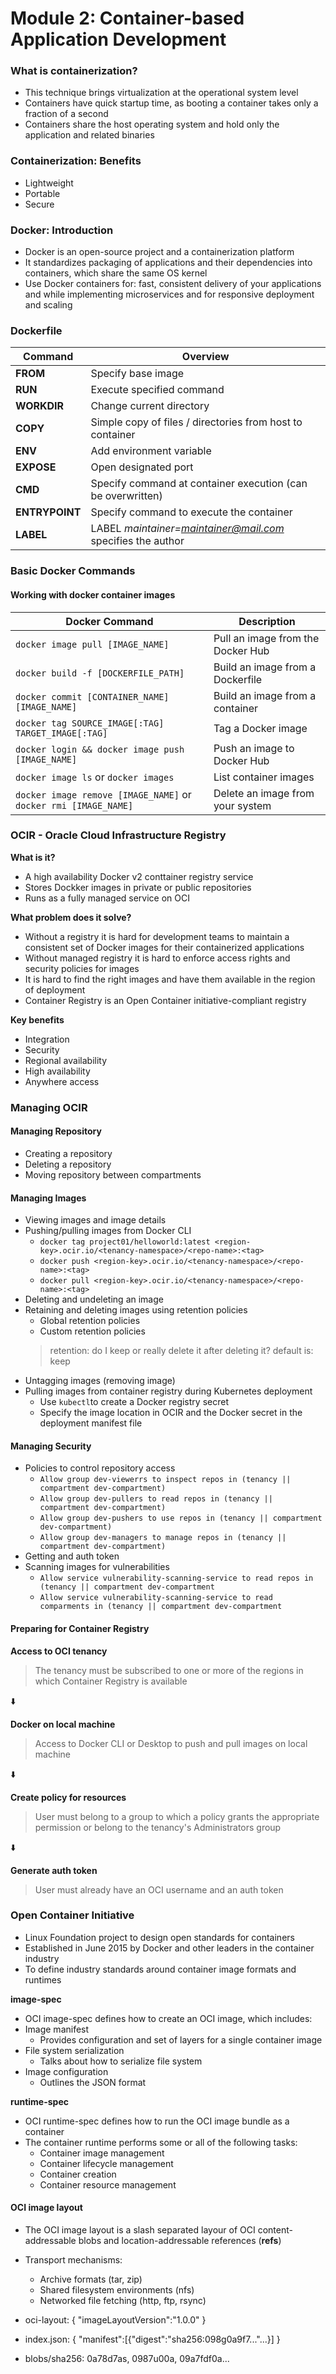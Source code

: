 # Module 2: Container-based Application Development

### What is containerization?
- This technique brings virtualization at the operational system level
- Containers have quick startup time, as booting a container takes only a fraction of a second
- Containers share the host operating system and hold only the application and related binaries

### Containerization: Benefits
- Lightweight
- Portable
- Secure

### Docker: Introduction
- Docker is an open-source project and a containerization platform
- It standardizes packaging of applications and their dependencies into containers, which share the same OS kernel
- Use Docker containers for: fast, consistent delivery of your applications and while implementing microservices and for responsive deployment and scaling

### Dockerfile
| Command    | Overview                                                |
| -------------- | ---------------------------------------------------------- |
| **FROM**       | Specify base image                                        |
| **RUN**        | Execute specified command                                 |
| **WORKDIR**    | Change current directory                                  |
| **COPY**       | Simple copy of files / directories from host to container |
| **ENV**        | Add environment variable                                  |
| **EXPOSE**     | Open designated port                                       |
| **CMD**        | Specify command at container execution (can be overwritten)|
| **ENTRYPOINT** | Specify command to execute the container                   |
| **LABEL**      | LABEL *maintainer=maintainer@mail.com* specifies the author|


### Basic Docker Commands
#### Working with docker container images

| Docker Command                                | Description                                      |
| --------------------------------------------- | ------------------------------------------------ |
| `docker image pull [IMAGE_NAME]`              | Pull an image from the Docker Hub                 |
| `docker build -f [DOCKERFILE_PATH]`           | Build an image from a Dockerfile                  |
| `docker commit [CONTAINER_NAME] [IMAGE_NAME]` | Build an image from a container                   |
| `docker tag SOURCE_IMAGE[:TAG] TARGET_IMAGE[:TAG]` | Tag a Docker image                           |
| `docker login && docker image push [IMAGE_NAME]` | Push an image to Docker Hub                   |
| `docker image ls` or `docker images`           | List container images                            |
| `docker image remove [IMAGE_NAME]` or `docker rmi [IMAGE_NAME]` | Delete an image from your system     |


### OCIR - Oracle Cloud Infrastructure Registry
**What is it?** 
- A high availability Docker v2 conttainer registry service
- Stores Dockker images in private or public repositories
- Runs as a fully managed service on OCI

**What problem does it solve?**
- Without a registry it is hard for development teams to maintain a consistent set of Docker images for their containerized applications
- Without managed registry it is hard to enforce access rights and security policies for images
- It is hard to find the right images and have them  available in the region of deployment
- Container Registry is an Open Container initiative-compliant registry

**Key benefits**
- Integration
- Security
- Regional availability
- High availability
- Anywhere access

### Managing OCIR

#### Managing Repository
- Creating a repository
- Deleting a repository
- Moving repository between compartments
  
#### Managing Images
- Viewing images and image details
- Pushing/pulling images from Docker CLI
  - `docker tag project01/helloworld:latest <region-key>.ocir.io/<tenancy-namespace>/<repo-name>:<tag>`
  - `docker push <region-key>.ocir.io/<tenancy-namespace>/<repo-name>:<tag>`
  - `docker pull <region-key>.ocir.io/<tenancy-namespace>/<repo-name>:<tag>`
- Deleting and undeleting an image
- Retaining and deleting images using retention policies
  - Global retention policies
  - Custom retention policies
  >  retention: do I keep or really delete it after deleting it? default is: keep
- Untagging images (removing image)
- Pulling images from container registry during Kubernetes deployment
  - Use `kubectl`to create a Docker registry secret
  - Specify the image location in OCIR and the Docker secret in the deployment manifest file

#### Managing Security
- Policies to control repository access
  - `Allow group dev-viewerrs to inspect repos in (tenancy || compartment dev-compartment)`
  - `Allow group dev-pullers to read repos in (tenancy || compartment dev-compartment)`
  - `Allow group dev-pushers to use repos in (tenancy || compartment dev-compartment)`
  - `Allow group dev-managers to manage repos in (tenancy || compartment dev-compartment)`
- Getting and auth token
- Scanning images for vulnerabilities
  - `Allow service vulnerability-scanning-service to read repos in (tenancy || compartment dev-compartment`
  - `Allow service vulnerability-scanning-service to read comparments in (tenancy || compartment dev-compartment`

#### Preparing for Container Registry 

**Access to OCI tenancy**
> The tenancy must be subscribed to one or more of the regions in which Container Registry is available

⬇️

**Docker on local machine**
> Access to Docker CLI or Desktop to push and pull images on local machine

⬇️

**Create policy for resources**
> User must belong to a group to which a policy grants the appropriate permission or belong to the tenancy's Administrators group

⬇️

**Generate auth token**
> User must already have an OCI username and an auth token

### Open Container Initiative
- Linux Foundation project to design open standards for containers
- Established in June 2015 by Docker and other leaders in the container industry
- To define industry standards around container image formats and runtimes

**image-spec**
- OCI image-spec defines how to create an OCI image, which includes:
- Image manifest
  - Provides configuration and set of layers for a single container image
- File system serialization
  - Talks about how to serialize file system
- Image configuration
  - Outlines the JSON format

**runtime-spec**
- OCI runtime-spec defines how to run the OCI image bundle as a container
- The container runtime performs some or all of the following tasks:
  - Container image management
  - Container lifecycle management
  - Container creation
  - Container resource management

#### OCI image layout
- The OCI image layout is a slash separated layour of OCI content-addressable blobs and location-addressable references (**refs**)
- Transport mechanisms:
  - Archive formats (tar, zip)
  - Shared filesystem environments (nfs)
  - Networked file fetching (http, ftp, rsync)
 
- oci-layout: { "imageLayoutVersion":"1.0.0" }
- index.json: { "manifest":[{"digest":"sha256:098g0a9f7..."...}] }
- blobs/sha256: 0a78d7as, 0987u00a, 09a7fdf0a...
